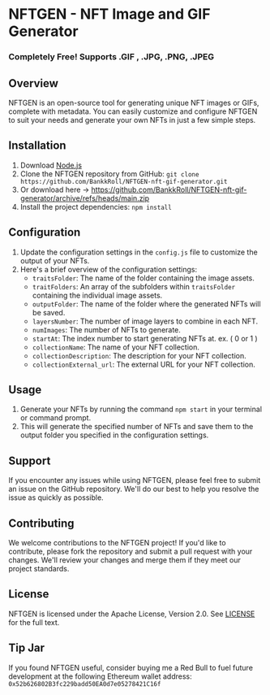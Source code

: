 # NFTGEN - NFT Image and GIF Generator

### Completely Free! Supports .GIF , .JPG, .PNG, .JPEG

## Overview
NFTGEN is an open-source tool for generating unique NFT images or GIFs, complete with metadata. You can easily customize and configure NFTGEN to suit your needs and generate your own NFTs in just a few simple steps.

## Installation
1. Download [Node.js](https://nodejs.org)
2. Clone the NFTGEN repository from GitHub: `git clone https://github.com/BankkRoll/NFTGEN-nft-gif-generator.git`
3. Or download here -> https://github.com/BankkRoll/NFTGEN-nft-gif-generator/archive/refs/heads/main.zip
4. Install the project dependencies: `npm install`

## Configuration
1. Update the configuration settings in the `config.js` file to customize the output of your NFTs.
2. Here's a brief overview of the configuration settings:
   * `traitsFolder`: The name of the folder containing the image assets.
   * `traitFolders`: An array of the subfolders within `traitsFolder` containing the individual image assets.
   * `outputFolder`: The name of the folder where the generated NFTs will be saved.
   * `layersNumber`: The number of image layers to combine in each NFT.
   * `numImages`: The number of NFTs to generate.
   * `startAt`: The index number to start generating NFTs at. ex. ( 0 or 1 )
   * `collectionName`: The name of your NFT collection.
   * `collectionDescription`: The description for your NFT collection.
   * `collectionExternal_url`: The external URL for your NFT collection.

## Usage
1. Generate your NFTs by running the command `npm start` in your terminal or command prompt.
2. This will generate the specified number of NFTs and save them to the output folder you specified in the configuration settings.

## Support
If you encounter any issues while using NFTGEN, please feel free to submit an issue on the GitHub repository. We'll do our best to help you resolve the issue as quickly as possible.

## Contributing
We welcome contributions to the NFTGEN project! If you'd like to contribute, please fork the repository and submit a pull request with your changes. We'll review your changes and merge them if they meet our project standards.

## License
NFTGEN is licensed under the Apache License, Version 2.0. See [LICENSE](https://github.com/apache/.github/blob/main/LICENSE) for the full text.

## Tip Jar
If you found NFTGEN useful, consider buying me a Red Bull to fuel future development at the following Ethereum wallet address: `0x52b626802B3fc229badd50EA0d7e05278421C16f`
